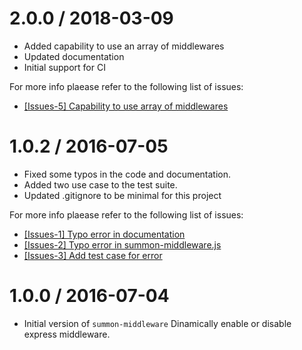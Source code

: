 
2.0.0 / 2018-03-09
==================

  * Added capability to use an array of middlewares
  * Updated documentation
  * Initial support for CI
  
  For more info plaease refer to the following list of issues:
  * [[Issues-5] Capability to use array of middlewares](https://github.com/mauro-d/summon-middleware/issues/5)

1.0.2 / 2016-07-05
==================

  * Fixed some typos in the code and documentation.
  * Added two use case to the test suite.
  * Updated .gitignore to be minimal for this project 
  
  For more info plaease refer to the following list of issues:
  * [[Issues-1] Typo error in documentation](https://github.com/mauro-d/summon-middleware/issues/1)
  * [[Issues-2] Typo error in summon-middleware.js](https://github.com/mauro-d/summon-middleware/issues/2)
  * [[Issues-3] Add test case for error](https://github.com/mauro-d/summon-middleware/issues/3)
  
  
1.0.0 / 2016-07-04
==================

  * Initial version of `summon-middleware` Dinamically enable or disable express middleware.